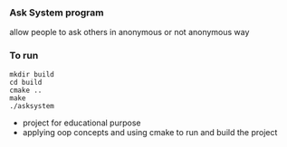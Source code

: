 ### Ask System program
allow people to ask others in anonymous or not anonymous way

### To run
```
mkdir build
cd build
cmake ..
make
./asksystem
```

- project for educational purpose
- applying oop concepts and using cmake to run and build the project
